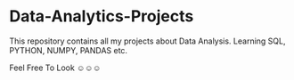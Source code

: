 # Data-Analytics-Projects

This repository contains all my projects about Data Analysis. 
Learning SQL, PYTHON, NUMPY, PANDAS etc.

Feel Free To Look ☺☺☺
